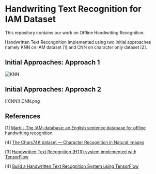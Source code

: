 # Handwriting Text Recognition for IAM Dataset

This repository contains our work on Offline Handwriting Recognition.

Handwritten Text Recongnition implemented using two initial approaches namely KNN on IAM dataset [1] and CNN on character only dataset [2].

## Initial Approaches: Approach 1

![KNN](.KNN.png)

## Initial Approaches: Approach 2

![CNN](.CNN.png

## References

\[1\] [Marti - The IAM-database: an English sentence database for offline handwriting recognition](http://www.fki.inf.unibe.ch/databases/iam-handwriting-database)

\[4\] [The Chars74K dataset — Character Recognition in Natural Images](http://www.ee.surrey.ac.uk/CVSSP/demos/chars74k/)

\[3\] [Handwritten Text Recognition (HTR) system implemented with TensorFlow](https://github.com/githubharald/SimpleHTR)

\[4\] [Build a Handwritten Text Recognition System using TensorFlow](https://towardsdatascience.com/build-a-handwritten-text-recognition-system-using-tensorflow-2326a3487cd5?)

